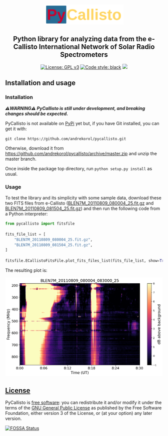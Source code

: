 <p align="center"><img src="assets/img/pycallisto_logo_200px.png" alt="PyCallisto Logo" style="width: 50%; height: 50%;" /></p>

<h2 align="center">Python library for analyzing data from the e-Callisto International Network of Solar Radio Spectrometers</h1>

<p align="center">
<a href="https://github.com/andrekorol/pycallisto/blob/master/LICENSE"><img alt="License: GPL v3" src="https://img.shields.io/badge/License-GPLv3-blue.svg" /></a>
<a href="https://github.com/psf/black"><img alt="Code style: black" src="https://img.shields.io/badge/code%20style-black-000000.svg"></a>
<a href="https://app.fossa.com/projects/git%2Bgithub.com%2Fandrekorol%2Fpycallisto?ref=badge_shield" alt="FOSSA Status"><img src="https://app.fossa.com/api/projects/git%2Bgithub.com%2Fandrekorol%2Fpycallisto.svg?type=shield"/></a>
</p>

## Installation and usage

### Installation

**_⚠️WARNING⚠️ PyCallisto is still under development, and breaking changes should be expected._**

PyCallisto is not available on [PyPi](https://pypi.org/) yet but, if you have Git installed, you can get it with:

`git clone https://github.com/andrekorol/pycallisto.git`

Otherwise, download it from https://github.com/andrekorol/pycallisto/archive/master.zip and unzip the master branch.

Once inside the package top directory, run `python setup.py install` as usual.

### Usage

To test the library and its simplicity with some sample data, download these two FITS files from e-Callisto ([BLEN7M_20110809_080004_25.fit.gz](http://soleil80.cs.technik.fhnw.ch/solarradio/data/2002-20yy_Callisto/2011/08/09/BLEN7M_20110809_080004_25.fit.gz) and [BLEN7M_20110809_081504_25.fit.gz](http://soleil80.cs.technik.fhnw.ch/solarradio/data/2002-20yy_Callisto/2011/08/09/BLEN7M_20110809_081504_25.fit.gz)) and then run the following code from a Python interpreter:

```Python
from pycallisto import fitsfile

fits_file_list = [
    "BLEN7M_20110809_080004_25.fit.gz",
    "BLEN7M_20110809_081504_25.fit.gz",
]

fitsfile.ECallistoFitsFile.plot_fits_files_list(fits_file_list, show=True)
```

The resulting plot is:

<p align="center"><img src="examples/BLEN7M_20110809_080004_083000_25.png" alt="BLEN7M_20110809_080004_083000_25.png" /></p>

## [License](https://github.com/andrekorol/pycallisto/blob/master/LICENSE)

PyCallisto is [free software](https://www.gnu.org/philosophy/free-sw.en.html): you can redistribute it and/or modify
it under the terms of the [GNU General Public License](<https://tldrlegal.com/license/gnu-general-public-license-v3-(gpl-3)>) as published by
the Free Software Foundation, either version 3 of the License, or
(at your option) any later version.

[![FOSSA Status](https://app.fossa.com/api/projects/git%2Bgithub.com%2Fandrekorol%2Fpycallisto.svg?type=large)](https://app.fossa.com/projects/git%2Bgithub.com%2Fandrekorol%2Fpycallisto?ref=badge_large)
